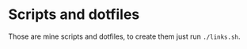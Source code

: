 # Scripts and dotfiles  
Those are mine scripts and dotfiles, to create them just run `./links.sh`.
